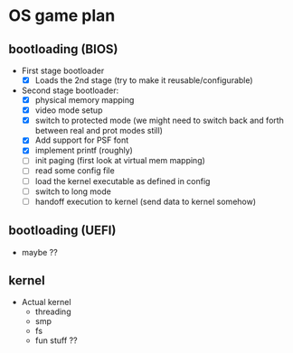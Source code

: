 # OS game plan

## bootloading (BIOS)
- First stage bootloader
  - [x] Loads the 2nd stage (try to make it reusable/configurable)
- Second stage bootloader:
    - [x] physical memory mapping
    - [x] video mode setup
    - [x] switch to protected mode (we might need to switch back and forth between real and prot modes still)
    - [x] Add support for PSF font
    - [x] implement printf (roughly)
    - [ ] init paging (first look at virtual mem mapping)
    - [ ] read some config file
    - [ ] load the kernel executable as defined in config
    - [ ] switch to long mode
    - [ ] handoff execution to kernel (send data to kernel somehow)

## bootloading (UEFI)
- maybe ?? 

## kernel
- Actual kernel
    - threading
    - smp
    - fs
    - fun stuff ??

